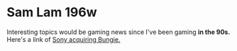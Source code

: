 <!DOCTYPE html>
<html>
  <head>
    <meta charset="utf-8">
    <title>My test page</title>
  </head>
  <body>
    <h1>Sam Lam 196w</h1>
    <p>Interesting topics would be gaming news since I've been gaming <strong>in the 90s.</strong>
        Here's a link of <a href='https://blog.playstation.com/2022/01/31/bungie-is-joining-playstation/' title='Isn&apos;t this fun?'>Sony acquiring Bungie.</a>
    </p>
  </body>
</html>
